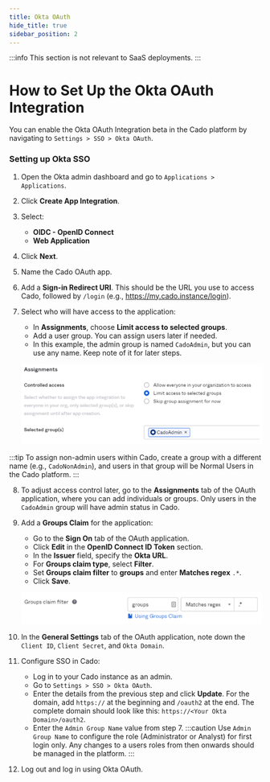 ```yaml
---
title: Okta OAuth
hide_title: true
sidebar_position: 2
---
```


:::info
This section is not relevant to SaaS deployments.
:::

# How to Set Up the Okta OAuth Integration

You can enable the Okta OAuth Integration beta in the Cado platform by navigating to `Settings > SSO > Okta OAuth`.

### Setting up Okta SSO

1. Open the Okta admin dashboard and go to `Applications > Applications`.
2. Click **Create App Integration**.
3. Select:
   - **OIDC - OpenID Connect**
   - **Web Application**
4. Click **Next**.
5. Name the Cado OAuth app.
6. Add a **Sign-in Redirect URI**. This should be the URL you use to access Cado, followed by `/login` (e.g., https://my.cado.instance/login).
7. Select who will have access to the application:
   - In **Assignments**, choose **Limit access to selected groups**.
   - Add a user group. You can assign users later if needed.
   - In this example, the admin group is named `CadoAdmin`, but you can use any name. Keep note of it for later steps.

   ![Okta Assignments](/img/okta-assignments.png)

:::tip
To assign non-admin users within Cado, create a group with a different name (e.g., `CadoNonAdmin`), and users in that group will be Normal Users in the Cado platform.
:::

8. To adjust access control later, go to the **Assignments** tab of the OAuth application, where you can add individuals or groups. Only users in the `CadoAdmin` group will have admin status in Cado.
9. Add a **Groups Claim** for the application:
   - Go to the **Sign On** tab of the OAuth application.
   - Click **Edit** in the **OpenID Connect ID Token** section.
   - In the **Issuer** field, specify the **Okta URL**.
   - For **Groups claim type**, select **Filter**.
   - Set **Groups claim filter** to **groups** and enter **Matches regex** `.*`.
   - Click **Save**.

   ![Okta Groups Claim](/img/okta-groups-claim.png)

10. In the **General Settings** tab of the OAuth application, note down the `Client ID`, `Client Secret`, and `Okta Domain`.
11. Configure SSO in Cado:
    - Log in to your Cado instance as an admin.
    - Go to `Settings > SSO > Okta OAuth`.
    - Enter the details from the previous step and click **Update**. For the domain, add `https://` at the beginning and `/oauth2` at the end. The complete domain should look like this: `https://<Your Okta Domain>/oauth2`.
    - Enter the `Admin Group Name` value from step 7.
:::caution
Use `Admin Group Name` to configure the role (Administrator or Analyst) for first login only. Any changes to a users roles from then onwards should be managed in the platform.
:::
12. Log out and log in using Okta OAuth.
